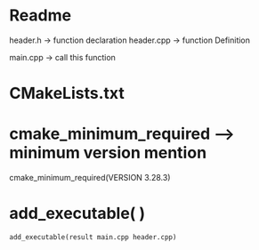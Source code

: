 # Readme

header.h    -> function declaration
header.cpp  -> function Definition

main.cpp    -> call this function

# CMakeLists.txt

# cmake_minimum_required --> minimum version mention

   cmake_minimum_required(VERSION 3.28.3)

# add_executable(<binary> <sourcefiles>)
    
    add_executable(result main.cpp header.cpp)


